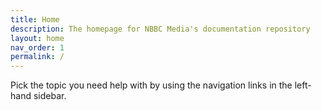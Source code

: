 ```yaml
---
title: Home
description: The homepage for NBBC Media's documentation repository
layout: home
nav_order: 1
permalink: /
---
```


Pick the topic you need help with by using the navigation links in the left-hand sidebar.
